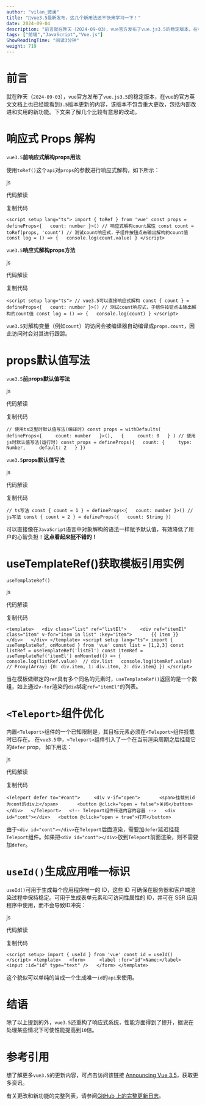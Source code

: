 ```yaml
---
author: "vilan_微澜"
title: "📢vue3.5最新发布，这几个新用法还不快来学习一下！"
date: 2024-09-04
description: "前言就在昨天（2024-09-03），vue官方发布了vue.js3.5的稳定版本，在vue的官方英文文档上也已经能看到3.5版本更新的内容，该版本不包含重大更改，包括内部改进和实用的新功能。下文来"
tags: ["前端","JavaScript","Vue.js"]
ShowReadingTime: "阅读3分钟"
weight: 719
---
```

前言
==

就在昨天（`2024-09-03`），`vue`官方发布了`vue.js3.5`的稳定版本，在`vue`的官方英文文档上也已经能看到`3.5`版本更新的内容，该版本不包含重大更改，包括内部改进和实用的新功能。下文来了解几个比较有意思的改动。

响应式 Props 解构
============

`vue3.5`**前响应式解构props用法**

使用`toRef()`这个`api`对`props`的参数进行响应式解构，如下所示：

js

 代码解读

复制代码

`<script setup lang="ts"> import { toRef } from 'vue' const props = defineProps<{   count: number }>() // 响应式解构count属性 const count = toRef(props, 'count') // 测试count响应式，子组件按钮点击输出解构的count值 const log = () => {   console.log(count.value) } </script>`

`vue3.5`**响应式解构props方法**

js

 代码解读

复制代码

`<script setup lang="ts"> // vue3.5可以直接响应式解构 const { count } = defineProps<{   count: number }>() // 测试count响应式，子组件按钮点击输出解构的count值 const log = () => {   console.log(count) } </script>`

`vue3.5`对解构变量（例如`count`）的访问会被编译器自动编译成`props.count`，因此访问时会对其进行跟踪。

props默认值写法
==========

`vue3.5`**前props默认值写法**

js

 代码解读

复制代码

`// 使用ts泛型时默认值写法(编译时) const props = withDefaults(   defineProps<{     count: number   }>(),   {     count: 0   } ) // 使用js时默认值写法(运行时) const props = defineProps({   count: {     type: Number,     default: 2   } })`

`vue3.5`**props默认值写法**

js

 代码解读

复制代码

`// ts写法 const { count = 1 } = defineProps<{   count: number }>() // js写法 const { count = 2 } = defineProps({   count: String })`

可以直接像在`JavaScript`语言中对象解构的语法一样赋予默认值，有效降低了用户的心智负担！**这点看起来挺不错的！**

useTemplateRef()获取模板引用实例
========================

`useTemplateRef()`

js

 代码解读

复制代码

`<template>   <div class="list" ref="listEl">     <div ref="itemEl" class="item" v-for="item in list" :key="item">       {{ item }}     </div>   </div> </template> <script setup lang="ts"> import { useTemplateRef, onMounted } from 'vue' const list = [1,2,3] const listRef = useTemplateRef('listEl') const itemRef = useTemplateRef('itemEl') onMounted(() => {   console.log(listRef.value)  // div.list   console.log(itemRef.value)  // Proxy(Array) {0: div.item, 1: div.item, 2: div.item} }) </script>`

当在模板做绑定的`ref`具有多个同名的元素时，`useTemplateRef()`返回的是一个数组，如上通过`v-for`渲染的`div`绑定`ref="itemEl"`的列表。

`<Teleport>`组件优化
================

内置`<Teleport>`组件的一个已知限制是，其目标元素必须在`<Teleport>`组件挂载时已存在。 在`vue3.5`中，`<Teleport>`组件引入了一个在当前渲染周期之后挂载它的`defer` prop， 如下用法：

js

 代码解读

复制代码

  `<Teleport defer to="#cont">     <div v-if="open">       <span>挂载到id为cont的div上</span>       <button @click="open = false">关闭</button>     </div>   </Teleport>   <!-- Teleport组件传送内容的容器 -->   <div id="cont"></div>   <button @click="open = true">打开</button>`

由于`<div id="cont"></div>`在`Teleport`后面渲染，需要加`defer`延迟挂载`Teleport`组件。如果把`<div id="cont"></div>`放到`Teleport`前面渲染，则不需要加`defer`。

`useId()`生成应用唯一标识
=================

`useId()`可用于生成每个应用程序唯一的 ID，这些 ID 可确保在服务器和客户端渲染过程中保持稳定。可用于生成表单元素和可访问性属性的 ID，并可在 SSR 应用程序中使用，而不会导致ID冲突：

js

 代码解读

复制代码

`<script setup> import { useId } from 'vue' const id = useId() </script> <template>   <form>     <label :for="id">Name:</label>     <input :id="id" type="text" />   </form> </template>`

这个貌似可以单纯的当成一个生成唯一`id`的`api`来使用。

结语
==

除了以上提到的外，`vue3.5`还重构了响应式系统，性能方面得到了提升，据说在处理某些情况下可使性能提高到`10`倍。

参考引用
====

想了解更多`vue3.5`的更新内容，可点击访问该链接 [Announcing Vue 3.5](https://link.juejin.cn?target=https%3A%2F%2Fblog.vuejs.org%2Fposts%2Fvue-3-5 "https://blog.vuejs.org/posts/vue-3-5")，获取更多资讯。

有关更改和新功能的完整列表，请参阅[GitHub 上的完整更新日志](https://link.juejin.cn?target=https%3A%2F%2Fgithub.com%2Fvuejs%2Fcore%2Fblob%2Fmain%2FCHANGELOG.md "https://github.com/vuejs/core/blob/main/CHANGELOG.md")。